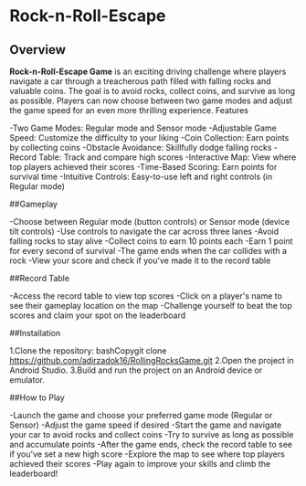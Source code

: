 # Rock-n-Roll-Escape
## Overview
**Rock-n-Roll-Escape Game** is an exciting driving challenge where players navigate a car through a treacherous path filled with falling rocks and valuable coins. The goal is to avoid rocks, collect coins, and survive as long as possible. Players can now choose between two game modes and adjust the game speed for an even more thrilling experience.
Features

-Two Game Modes: Regular mode and Sensor mode
-Adjustable Game Speed: Customize the difficulty to your liking
-Coin Collection: Earn points by collecting coins
-Obstacle Avoidance: Skillfully dodge falling rocks
-Record Table: Track and compare high scores
-Interactive Map: View where top players achieved their scores
-Time-Based Scoring: Earn points for survival time
-Intuitive Controls: Easy-to-use left and right controls (in Regular mode)

##Gameplay

-Choose between Regular mode (button controls) or Sensor mode (device tilt controls)
-Use controls to navigate the car across three lanes
-Avoid falling rocks to stay alive
-Collect coins to earn 10 points each
-Earn 1 point for every second of survival
-The game ends when the car collides with a rock
-View your score and check if you've made it to the record table

##Record Table

-Access the record table to view top scores
-Click on a player's name to see their gameplay location on the map
-Challenge yourself to beat the top scores and claim your spot on the leaderboard

##Installation

1.Clone the repository:
bashCopygit clone https://github.com/adirzadok16/RollingRocksGame.git
2.Open the project in Android Studio.
3.Build and run the project on an Android device or emulator.

##How to Play

-Launch the game and choose your preferred game mode (Regular or Sensor)
-Adjust the game speed if desired
-Start the game and navigate your car to avoid rocks and collect coins
-Try to survive as long as possible and accumulate points
-After the game ends, check the record table to see if you've set a new high score
-Explore the map to see where top players achieved their scores
-Play again to improve your skills and climb the leaderboard!

